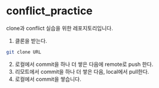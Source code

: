 # conflict_practice
clone과 conflict 실습을 위한 레포지토리입니다.

1. 클론을 받는다.
```bash 
git clone URL
```
2. 로컬에서 commit을 하나 더 쌓은 다음에 remote로 push 한다.
3. 리모트에서 commit을 하나 더 쌓은 다음, local에서 pull한다.
4. 로컬에서 commit을 쌓습니다.